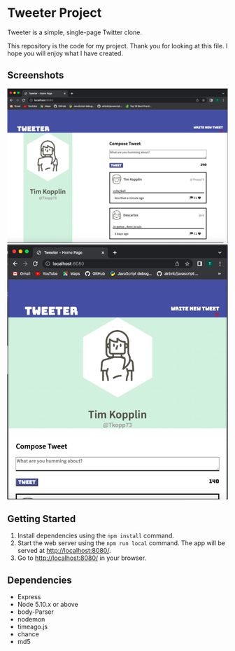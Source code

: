 # Tweeter Project

Tweeter is a simple, single-page Twitter clone.

This repository is the  code for my project.
Thank you for looking at this file.
I hope you will enjoy what I have created.

## Screenshots
!["Screenshot of the desktop version of my tweeter page"](https://github.com/Tkopp73/tweeter/blob/master/WideTweeterPage.png)
!["Screenshot of the mobile version of my tweeter page"](https://github.com/Tkopp73/tweeter/blob/master/shortend-tweeter-page.png)

## Getting Started

1. Install dependencies using the `npm install` command.
2. Start the web server using the `npm run local` command. The app will be served at <http://localhost:8080/>.
3. Go to <http://localhost:8080/> in your browser.

## Dependencies

- Express
- Node 5.10.x or above
- body-Parser
- nodemon
- timeago.js
- chance
- md5